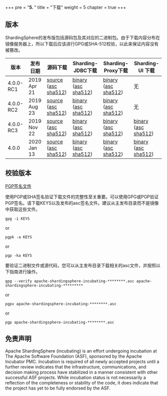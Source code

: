 +++
pre = "<b>5. </b>"
title = "下载"
weight = 5
chapter = true
+++

## 版本

ShardingSphere的发布版包括源码包及其对应的二进制包。由于下载内容分布在镜像服务器上，所以下载后应该进行GPG或SHA-512校验，以此来保证内容没有被篡改。

| 版本 | 发布日期 | 源码下载 | Sharding-JDBC下载 | Sharding-Proxy下载 | Sharding-UI 下载 |
| --------- | ------------ | --------------------------- | ----------------------------- | ------------------------------ | ------------------------------ |
| 4.0.0-RC1 | 2019 Apr 21  | [source](https://www.apache.org/dyn/closer.cgi?path=incubator/shardingsphere/4.0.0-RC1/apache-shardingsphere-incubating-4.0.0-RC1-src.zip) ([asc](https://www.apache.org/dist/incubator/shardingsphere/4.0.0-RC1/apache-shardingsphere-incubating-4.0.0-RC1-src.zip.asc) [sha512](https://www.apache.org/dist/incubator/shardingsphere/4.0.0-RC1/apache-shardingsphere-incubating-4.0.0-RC1-src.zip.sha512)) | [binary](https://www.apache.org/dyn/closer.cgi?path=incubator/shardingsphere/4.0.0-RC1/apache-shardingsphere-incubating-4.0.0-RC1-sharding-jdbc-bin.tar.gz) ([asc](https://www.apache.org/dist/incubator/shardingsphere/4.0.0-RC1/apache-shardingsphere-incubating-4.0.0-RC1-sharding-jdbc-bin.tar.gz.asc) [sha512](https://www.apache.org/dist/incubator/shardingsphere/4.0.0-RC1/apache-shardingsphere-incubating-4.0.0-RC1-sharding-jdbc-bin.tar.gz.sha512))   | [binary](https://www.apache.org/dyn/closer.cgi?path=incubator/shardingsphere/4.0.0-RC1/apache-shardingsphere-incubating-4.0.0-RC1-sharding-proxy-bin.tar.gz) ([asc](https://www.apache.org/dist/incubator/shardingsphere/4.0.0-RC1/apache-shardingsphere-incubating-4.0.0-RC1-sharding-proxy-bin.tar.gz.asc) [sha512](https://www.apache.org/dist/incubator/shardingsphere/4.0.0-RC1/apache-shardingsphere-incubating-4.0.0-RC1-sharding-proxy-bin.tar.gz.sha512))    | 无 |
| 4.0.0-RC2 | 2019 Aug 23  | [source](https://www.apache.org/dyn/closer.cgi?path=incubator/shardingsphere/4.0.0-RC2/apache-shardingsphere-incubating-4.0.0-RC2-src.zip) ([asc](https://www.apache.org/dist/incubator/shardingsphere/4.0.0-RC2/apache-shardingsphere-incubating-4.0.0-RC2-src.zip.asc) [sha512](https://www.apache.org/dist/incubator/shardingsphere/4.0.0-RC2/apache-shardingsphere-incubating-4.0.0-RC2-src.zip.sha512)) | [binary](https://www.apache.org/dyn/closer.cgi?path=incubator/shardingsphere/4.0.0-RC2/apache-shardingsphere-incubating-4.0.0-RC2-sharding-jdbc-bin.tar.gz) ([asc](https://www.apache.org/dist/incubator/shardingsphere/4.0.0-RC2/apache-shardingsphere-incubating-4.0.0-RC2-sharding-jdbc-bin.tar.gz.asc) [sha512](https://www.apache.org/dist/incubator/shardingsphere/4.0.0-RC2/apache-shardingsphere-incubating-4.0.0-RC2-sharding-jdbc-bin.tar.gz.sha512))   | [binary](https://www.apache.org/dyn/closer.cgi?path=incubator/shardingsphere/4.0.0-RC2/apache-shardingsphere-incubating-4.0.0-RC2-sharding-proxy-bin.tar.gz) ([asc](https://www.apache.org/dist/incubator/shardingsphere/4.0.0-RC2/apache-shardingsphere-incubating-4.0.0-RC2-sharding-proxy-bin.tar.gz.asc) [sha512](https://www.apache.org/dist/incubator/shardingsphere/4.0.0-RC2/apache-shardingsphere-incubating-4.0.0-RC2-sharding-proxy-bin.tar.gz.sha512))    | 无 |
| 4.0.0-RC3 | 2019 Nov 22  | [source](https://www.apache.org/dyn/closer.cgi?path=incubator/shardingsphere/4.0.0-RC3/apache-shardingsphere-incubating-4.0.0-RC3-src.zip) ([asc](https://www.apache.org/dist/incubator/shardingsphere/4.0.0-RC3/apache-shardingsphere-incubating-4.0.0-RC3-src.zip.asc) [sha512](https://www.apache.org/dist/incubator/shardingsphere/4.0.0-RC3/apache-shardingsphere-incubating-4.0.0-RC3-src.zip.sha512)) | [binary](https://www.apache.org/dyn/closer.cgi?path=incubator/shardingsphere/4.0.0-RC3/apache-shardingsphere-incubating-4.0.0-RC3-sharding-jdbc-bin.tar.gz) ([asc](https://www.apache.org/dist/incubator/shardingsphere/4.0.0-RC3/apache-shardingsphere-incubating-4.0.0-RC3-sharding-jdbc-bin.tar.gz.asc) [sha512](https://www.apache.org/dist/incubator/shardingsphere/4.0.0-RC3/apache-shardingsphere-incubating-4.0.0-RC3-sharding-jdbc-bin.tar.gz.sha512))   | [binary](https://www.apache.org/dyn/closer.cgi?path=incubator/shardingsphere/4.0.0-RC3/apache-shardingsphere-incubating-4.0.0-RC3-sharding-proxy-bin.tar.gz) ([asc](https://www.apache.org/dist/incubator/shardingsphere/4.0.0-RC3/apache-shardingsphere-incubating-4.0.0-RC3-sharding-proxy-bin.tar.gz.asc) [sha512](https://www.apache.org/dist/incubator/shardingsphere/4.0.0-RC3/apache-shardingsphere-incubating-4.0.0-RC3-sharding-proxy-bin.tar.gz.sha512))    | [binary](https://www.apache.org/dyn/closer.cgi?path=incubator/shardingsphere/4.0.0-RC3/apache-shardingsphere-incubating-4.0.0-RC3-sharding-ui-bin.tar.gz) ([asc](https://www.apache.org/dist/incubator/shardingsphere/4.0.0-RC3/apache-shardingsphere-incubating-4.0.0-RC3-sharding-ui-bin.tar.gz.asc) [sha512](https://www.apache.org/dist/incubator/shardingsphere/4.0.0-RC3/apache-shardingsphere-incubating-4.0.0-RC3-sharding-ui-bin.tar.gz.sha512)) |
| 4.0.0     | 2020 Jan 13  | [source](https://www.apache.org/dyn/closer.cgi?path=incubator/shardingsphere/4.0.0/apache-shardingsphere-incubating-4.0.0-src.zip) ([asc](https://www.apache.org/dist/incubator/shardingsphere/4.0.0/apache-shardingsphere-incubating-4.0.0-src.zip.asc) [sha512](https://www.apache.org/dist/incubator/shardingsphere/4.0.0/apache-shardingsphere-incubating-4.0.0-src.zip.sha512))                         | [binary](https://www.apache.org/dyn/closer.cgi?path=incubator/shardingsphere/4.0.0/apache-shardingsphere-incubating-4.0.0-sharding-jdbc-bin.tar.gz) ([asc](https://www.apache.org/dist/incubator/shardingsphere/4.0.0/apache-shardingsphere-incubating-4.0.0-sharding-jdbc-bin.tar.gz.asc) [sha512](https://www.apache.org/dist/incubator/shardingsphere/4.0.0/apache-shardingsphere-incubating-4.0.0-sharding-jdbc-bin.tar.gz.sha512))                           | [binary](https://www.apache.org/dyn/closer.cgi?path=incubator/shardingsphere/4.0.0/apache-shardingsphere-incubating-4.0.0-sharding-proxy-bin.tar.gz) ([asc](https://www.apache.org/dist/incubator/shardingsphere/4.0.0/apache-shardingsphere-incubating-4.0.0-sharding-proxy-bin.tar.gz.asc) [sha512](https://www.apache.org/dist/incubator/shardingsphere/4.0.0/apache-shardingsphere-incubating-4.0.0-sharding-proxy-bin.tar.gz.sha512))                            | [binary](https://www.apache.org/dyn/closer.cgi?path=incubator/shardingsphere/4.0.0/apache-shardingsphere-incubating-4.0.0-sharding-ui-bin.tar.gz) ([asc](https://www.apache.org/dist/incubator/shardingsphere/4.0.0/apache-shardingsphere-incubating-4.0.0-sharding-ui-bin.tar.gz.asc) [sha512](https://www.apache.org/dist/incubator/shardingsphere/4.0.0/apache-shardingsphere-incubating-4.0.0-sharding-ui-bin.tar.gz.sha512))                         |

## 校验版本

[PGP签名文件](https://www.apache.org/dist/incubator/shardingsphere/KEYS)

使用PGP或SHA签名验证下载文件的完整性至关重要。可以使用GPG或PGP验证PGP签名。请下载KEYS以及发布的asc签名文件。建议从主发布目录而不是镜像中获取这些文件。

```shell
gpg -i KEYS
```

or

```shell
pgpk -a KEYS
```

or

```shell
pgp -ka KEYS
```

要验证二进制文件或源代码，您可以从主发布目录下载相关的asc文件，并按照以下指南进行操作。

```shell
gpg --verify apache-shardingsphere-incubating-********.asc apache-shardingsphere-incubating-*********
```

or

```shell
pgpv apache-shardingsphere-incubating-********.asc
```

or

```shell
pgp apache-shardingsphere-incubating-********.asc
```

## 免责声明

Apache ShardingSphere (incubating) is an effort undergoing incubation at The Apache Software Foundation (ASF), sponsored by the Apache Incubator PMC.
Incubation is required of all newly accepted projects until a further review indicates that the infrastructure, 
communications, and decision making process have stabilized in a manner consistent with other successful ASF projects. 
While incubation status is not necessarily a reflection of the completeness or stability of the code, 
it does indicate that the project has yet to be fully endorsed by the ASF.
